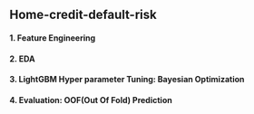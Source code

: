 ## Home-credit-default-risk

#### 1. Feature Engineering
#### 2. EDA
#### 3. LightGBM Hyper parameter Tuning: Bayesian Optimization
#### 4. Evaluation: OOF(Out Of Fold) Prediction
